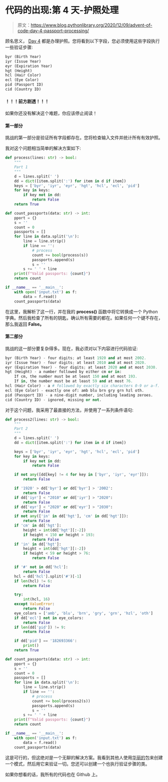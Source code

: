 # 代码的出现:第 4 天-护照处理

> 原文：<https://www.blog.pythonlibrary.org/2020/12/09/advent-of-code-day-4-passport-processing/>

顾名思义， [Day 4](https://adventofcode.com/2020/day/4) 都是办理护照。您将看到以下字段，您必须使用这些字段执行一些验证步骤:

```py
byr (Birth Year)
iyr (Issue Year)
eyr (Expiration Year)
hgt (Height)
hcl (Hair Color)
ecl (Eye Color)
pid (Passport ID)
cid (Country ID)

```

#### ！！！前方剧透！！！

如果你还没有解决这个难题，你应该停止阅读！

#### 第一部分

挑战的第一部分是验证所有字段都存在。您将检查输入文件并统计所有有效护照。

我对这个问题相当简单的解决方案如下:

```py
def process(lines: str) -> bool:
    """
    Part 1
    """
    d = lines.split(' ')
    dd = dict([item.split(':') for item in d if item])
    keys = ['byr', 'iyr', 'eyr', 'hgt', 'hcl', 'ecl', 'pid']
    for key in keys:
        if key not in dd:
            return False
    return True

def count_passports(data: str) -> int:
    pport = {}
    s = ''
    count = 0
    passports = []
    for line in data.split('\n'):
        line = line.strip()
        if line == '':
            # process
            count += bool(process(s))
            passports.append(s)
            s = ''
        s += ' ' + line
    print(f"Valid passports: {count}")
    return count

if __name__ == '__main__':
    with open('input.txt') as f:
        data = f.read()
    count_passports(data)
```

在这里，我解析了这一行，并在我的 **process()** 函数中将它转换成一个 Python 字典。然后我检查了所有的钥匙，确认所有需要的都在。如果任何一个键不存在，那么我返回 **False。**

#### 第二部分

挑战的这一部分要复杂得多。现在，我必须对以下内容进行代码验证:

```py
byr (Birth Year) - four digits; at least 1920 and at most 2002.
iyr (Issue Year) - four digits; at least 2010 and at most 2020.
eyr (Expiration Year) - four digits; at least 2020 and at most 2030.
hgt (Height) - a number followed by either cm or in:
    If cm, the number must be at least 150 and at most 193.
    If in, the number must be at least 59 and at most 76.
hcl (Hair Color) - a # followed by exactly six characters 0-9 or a-f.
ecl (Eye Color) - exactly one of: amb blu brn gry grn hzl oth.
pid (Passport ID) - a nine-digit number, including leading zeroes.
cid (Country ID) - ignored, missing or not.

```

对于这个问题，我采用了最直接的方法，并使用了一系列条件语句:

```py
def process2(lines: str) -> bool:
    """
    Part 2
    """
    d = lines.split(' ')
    dd = dict([item.split(':') for item in d if item])

    keys = ['byr', 'iyr', 'eyr', 'hgt', 'hcl', 'ecl', 'pid']
    for key in keys:
        if key not in dd:
            return False

    if not any([dd[key] != 4 for key in ['byr', 'iyr', 'eyr']]):
        return False

    if '1920' > dd['byr'] or dd['byr'] > '2002':
        return False
    if dd['iyr'] < "2010" or dd['iyr'] > "2020":
        return False
    if dd['eyr'] < "2020" or dd['eyr'] > "2030":
        return False
    if not any(['in' in dd['hgt'], 'cm' in dd['hgt']]):
        return False
    if 'cm' in dd['hgt']:
        height = int(dd['hgt'][:-2])
        if height < 150 or height > 193:
            return False
    if 'in' in dd['hgt']:
        height = int(dd['hgt'][:-2])
        if height < 59 or height > 76:
            return False

    if '#' not in dd['hcl']:
        return False
    hcl = dd['hcl'].split('#')[-1]
    if len(hcl) != 6:
        return False

    try:
        int(hcl, 16)
    except ValueError:
        return False
    eye_colors = ['amb', 'blu', 'brn', 'gry', 'grn', 'hzl', 'oth']
    if dd['ecl'] not in eye_colors:
        return False
    if len(dd['pid']) != 9:
        return False

    if dd['pid'] == '182693366':
        print()
    return True

def count_passports(data: str) -> int:
    pport = {}
    s = ''
    count = 0
    passports = []
    for line in data.split('\n'):
        line = line.strip()
        if line == '':
            # process
            count += bool(process2(s))
            passports.append(s)
            s = ''
        s += ' ' + line
    print(f"Valid passports: {count}")
    return count

if __name__ == '__main__':
    with open('input.txt') as f:
        data = f.read()
    count_passports(data)
```

这是可行的，但这绝对是一个无聊的解决方案。我看到其他人使用[华丽的](https://pypi.org/project/voluptuous/)包来创建一个模式，然后用它来验证一切。您还可以创建一个也执行验证步骤的类。

如果你想看的话，我所有的代码也在 Github 上。